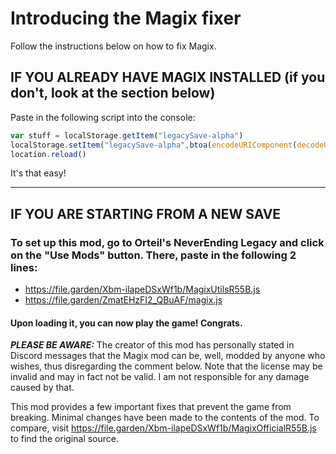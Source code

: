 # Introducing the Magix fixer
Follow the instructions below on how to fix Magix.
## IF YOU ALREADY HAVE MAGIX INSTALLED (if you don't, look at the section below)
Paste in the following script into the console:
```js
var stuff = localStorage.getItem("legacySave-alpha")
localStorage.setItem("legacySave-alpha",btoa(encodeURIComponent(decodeURIComponent(atob(stuff)).replace("Xbm-ilapeDSxWf1b/MagixOfficialR55B.js","ZmatEHzFI2_QBuAF/magix.js"))))
location.reload()
```
It's that easy!

---
## IF YOU ARE STARTING FROM A NEW SAVE
### To set up this mod, go to Orteil's NeverEnding Legacy and click on the "Use Mods" button. There, paste in the following 2 lines:
- https://file.garden/Xbm-ilapeDSxWf1b/MagixUtilsR55B.js
- https://file.garden/ZmatEHzFI2_QBuAF/magix.js
#### Upon loading it, you can now play the game! Congrats.
***PLEASE BE AWARE:*** The creator of this mod has personally stated in Discord messages that the Magix mod can be, well, modded by anyone who wishes, thus disregarding the comment below. Note that the license may be invalid and may in fact not be valid. I am not responsible for any damage caused by that.

This mod provides a few important fixes that prevent the game from breaking. Minimal changes have been made to the contents of the mod. To compare, visit https://file.garden/Xbm-ilapeDSxWf1b/MagixOfficialR55B.js to find the original source.
